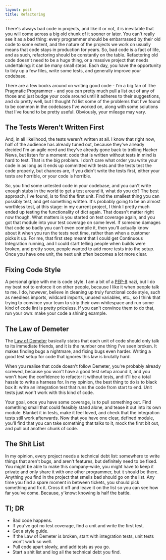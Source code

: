 ```yaml
---
layout: post
title: Refactoring
---
```


There's always bad code in projects, and like it or not, it is inevitable that you will come across a big old chunk of it sooner or later.  You can't really see it as a bad thing: every programmer should be embarrassed by their old code to some extent, and the nature of the projects we work on usually means that code stays in production for years. So, bad code is a fact of life, and as such, refactoring should be constantly on the table. Refactoring old code doesn't need to be a huge thing, or a massive project that needs undertaking: it can be many small steps.  Each day, you have the opportunity to tidy up a few files, write some tests, and generally improve your codebase.

There are a few books around on writing good code - I'm a big fan of The Pragmatic Programmer - and you can pretty much pull a list out of any of those and just budge your code around until it adheres to their suggestions, and do pretty well, but I thought I'd list some of the problems that I've found to be common in the codebases I've worked on, along with some solutions that I've found to be pretty useful.  Obviously, your mileage may vary.


The Tests Weren't Written First
-------------------------------

And, in all likelihood, the tests weren't written at all.  I know that right now, half of the audience has already tuned out, because they've already decided I'm an agile nerd and they've already gone back to trolling Hacker News, but listen for a moment: code that is written without tests in mind is hard to test.  That is the big problem. I don't care what order you write your code in as long as it ends up committed with tests and the tests test the code properly, but chances are, if you didn't write the tests first, either your tests are horrible, or your code is horrible.

So, you find some untested code in your codebase, and you can't write enough stubs in the world to get a test around it, what do you do?  The best approach, I've found, is to find the first unit.  Find the smallest thing you can possibly test, and get something written.  It's probably going to be an almost worthless test, at this stage: in my current project, I think I pretty much ended up testing the functionality of dict again.  That doesn't matter right now though.  What matters is you started on test coverage again, and you got that module into your test coverage on some level.  If someone damages that code so badly you can't even compile it, then you'll actually know about it when you run the tests next time, rather than when a customer picks it up.  For me, that first step meant that I could get Continuous Integration running, and  I could start telling people when builds were broken, and pretty soon, people wanted to add more tests into the setup.  Once you have one unit, the next unit often becomes a lot more clear.


Fixing Code Style
-----------------

A personal gripe with me is code style.  I am a bit of a [PEP-8](http://www.python.org/dev/peps/pep-0008/) nazi, but I do my best not to enforce it on other people, because I like it when people talk to me.  I do, however, believe in cleaning up truly functional code style, such as needless imports, wildcard imports, unused variables, etc., so I think that trying to convince your team to strip their own whitespace and run some kind of code lint is pretty priceless.  If you can't convince them to do that, run your own: make your code a shining example.


The Law of Demeter
------------------

The [Law of Demeter](http://en.wikipedia.org/wiki/Law_of_Demeter) basically states that each unit of code should only talk to its immediate friends, and it is the number one thing I've seen broken.  It makes finding bugs a nightmare, and fixing bugs even harder.  Writing a good test setup for code that ignores this law is brutally hard.

When you realise that code doesn't follow Demeter, you're probably already screwed, because you won't have a good test setup around it, and you won't have the confidence to refactor it without tests, and it'll be a total hassle to write a harness for.  In my opinion, the best thing to do is to black box it: write an integration test that runs the code from start to end.  Unit tests just won't work with this kind of code.

Your goal, once you have some coverage, is to pull something out.  Find something small that could feasibly stand alone, and tease it out into its own module.  Blanket it in tests, make it feel loved, and check that the integration tests still work afterwards.  Now that you have one clear, defined module, you'll find that you can take something that talks to it, mock the first bit out, and pull out another chunk of code.


The Shit List
-------------

In my opinion, every project needs a technical debt list: somewhere to write things that aren't bugs, and aren't features, but definitely need to be fixed. You might be able to make this company-wide, you might have to keep it private and only share it with one other programmer, but it should be there.  Anything you find in the project that smells bad should go on the list.  Any time you find a spare moment in between tickets, you should pick something and fix it. Cross it off and leave it on the list so you can see how far you've come. Because, y'know: knowing is half the battle.


Tl; DR
------

* Bad code happens.
* If you've got no test coverage, find a unit and write the first test.
* Get a style guide.
* If the Law of Demeter is broken, start with integration tests, unit tests won't work so well.
* Pull code apart slowly, and add tests as you go.
* Start a shit list and log all the technical debt you find.
